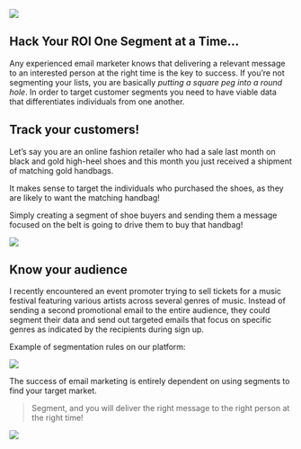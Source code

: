 ![](/blog/images/2017/peg.jpg)


## Hack Your ROI One Segment at a Time...


Any experienced email marketer knows that delivering a relevant message to an interested person at the 
right time is the key to success. If you’re not segmenting your lists, you are basically 
_putting a square peg into a round hole_. In order to target customer segments you need to have 
viable data that differentiates individuals from one another.

## Track your customers!

Let’s say you are an online fashion retailer who had a sale last month on black and gold high-heel shoes and this 
month you just received a shipment of matching gold handbags. 

It makes sense to target the individuals who purchased the shoes, as they are likely to want the matching handbag!
 
Simply creating a segment of shoe buyers and sending them a message focused on the belt is going to drive 
them to buy that handbag! 

![](/blog/images/2017/gold_shoes.jpg)

## Know your audience

I recently encountered an event promoter trying to sell tickets for a music festival featuring various 
artists across several genres of music. Instead of sending a second promotional email to the entire audience, 
they could segment their data and send out targeted emails that focus on specific genres as indicated by the 
recipients during sign up.
 
Example of segmentation rules on our platform:

![](/blog/images/2017/segmentation-rules.png)


The success of email marketing is entirely dependent on using segments to find your target market. 

 > Segment, and  you will deliver the right message to the right person at the right time!

![](/blog/images/2017/penguins.jpg)